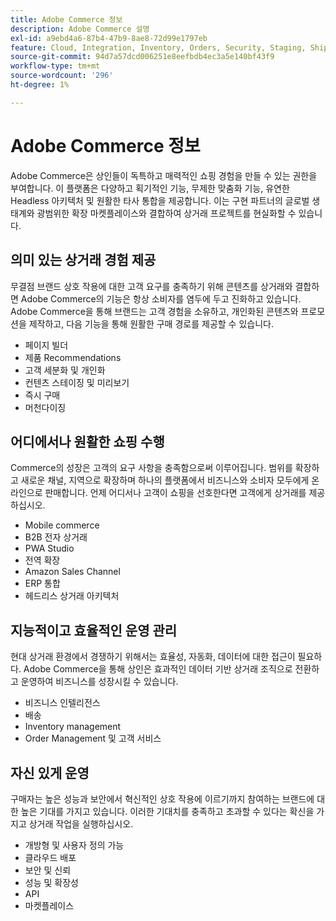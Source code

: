 ```yaml
---
title: Adobe Commerce 정보
description: Adobe Commerce 설명
exl-id: a9ebd4a6-87b4-47b9-8ae8-72d99e1797eb
feature: Cloud, Integration, Inventory, Orders, Security, Staging, Shipping/Delivery
source-git-commit: 94d7a57dcd006251e8eefbdb4ec3a5e140bf43f9
workflow-type: tm+mt
source-wordcount: '296'
ht-degree: 1%

---
```


# Adobe Commerce 정보

Adobe Commerce은 상인들이 독특하고 매력적인 쇼핑 경험을 만들 수 있는 권한을 부여합니다. 이 플랫폼은 다양하고 획기적인 기능, 무제한 맞춤화 기능, 유연한 Headless 아키텍처 및 원활한 타사 통합을 제공합니다. 이는 구현 파트너의 글로벌 생태계와 광범위한 확장 마켓플레이스와 결합하여 상거래 프로젝트를 현실화할 수 있습니다.

## 의미 있는 상거래 경험 제공

무결점 브랜드 상호 작용에 대한 고객 요구를 충족하기 위해 콘텐츠를 상거래와 결합하면 Adobe Commerce의 기능은 항상 소비자를 염두에 두고 진화하고 있습니다. Adobe Commerce을 통해 브랜드는 고객 경험을 소유하고, 개인화된 콘텐츠와 프로모션을 제작하고, 다음 기능을 통해 원활한 구매 경로를 제공할 수 있습니다.

- 페이지 빌더
- 제품 Recommendations
- 고객 세분화 및 개인화
- 컨텐츠 스테이징 및 미리보기
- 즉시 구매
- 머천다이징

## 어디에서나 원활한 쇼핑 수행

Commerce의 성장은 고객의 요구 사항을 충족함으로써 이루어집니다. 범위를 확장하고 새로운 채널, 지역으로 확장하며 하나의 플랫폼에서 비즈니스와 소비자 모두에게 온라인으로 판매합니다. 언제 어디서나 고객이 쇼핑을 선호한다면 고객에게 상거래를 제공하십시오.

- Mobile commerce
- B2B 전자 상거래
- PWA Studio
- 전역 확장
- Amazon Sales Channel
- ERP 통합
- 헤드리스 상거래 아키텍처

## 지능적이고 효율적인 운영 관리

현대 상거래 환경에서 경쟁하기 위해서는 효율성, 자동화, 데이터에 대한 접근이 필요하다. Adobe Commerce을 통해 상인은 효과적인 데이터 기반 상거래 조직으로 전환하고 운영하여 비즈니스를 성장시킬 수 있습니다.

- 비즈니스 인텔리전스
- 배송
- Inventory management
- Order Management 및 고객 서비스

## 자신 있게 운영

구매자는 높은 성능과 보안에서 혁신적인 상호 작용에 이르기까지 참여하는 브랜드에 대한 높은 기대를 가지고 있습니다. 이러한 기대치를 충족하고 초과할 수 있다는 확신을 가지고 상거래 작업을 실행하십시오.

- 개방형 및 사용자 정의 가능
- 클라우드 배포
- 보안 및 신뢰
- 성능 및 확장성
- API
- 마켓플레이스
